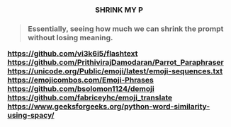 <h3 align="center">SHRINK MY P<h3>

> Essentially, seeing how much we can shrink the prompt without losing meaning.


https://github.com/vi3k6i5/flashtext
https://github.com/PrithivirajDamodaran/Parrot_Paraphraser
https://unicode.org/Public/emoji/latest/emoji-sequences.txt
https://emojicombos.com/Emoji-Phrases
https://github.com/bsolomon1124/demoji
https://github.com/fabriceyhc/emoji_translate
https://www.geeksforgeeks.org/python-word-similarity-using-spacy/
